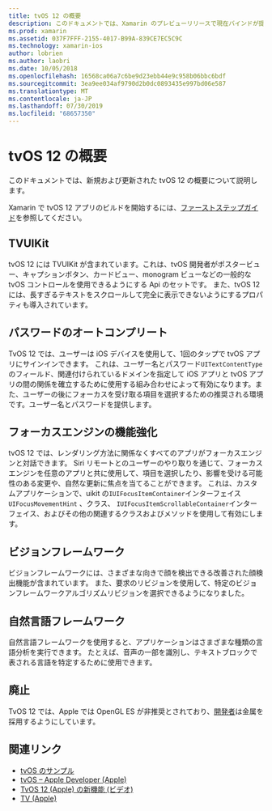 ```yaml
---
title: tvOS 12 の概要
description: このドキュメントでは、Xamarin のプレビューリリースで現在バインドが提供さC#れている tvOS 12 の新機能と更新された機能の概要について説明します。
ms.prod: xamarin
ms.assetid: 037F7FFF-2155-4017-B99A-839CE7EC5C9C
ms.technology: xamarin-ios
author: lobrien
ms.author: laobri
ms.date: 10/05/2018
ms.openlocfilehash: 16568ca06a7c6be9d23ebb44e9c958b06bbc6bdf
ms.sourcegitcommit: 3ea9ee034af9790d2b0dc0893435e997bd06e587
ms.translationtype: MT
ms.contentlocale: ja-JP
ms.lasthandoff: 07/30/2019
ms.locfileid: "68657350"
---
```

# <a name="introduction-to-tvos-12"></a>tvOS 12 の概要

このドキュメントでは、新規および更新された tvOS 12 の概要について説明します。

Xamarin で tvOS 12 アプリのビルドを開始するには、[ファーストステップガイド](~/ios/platform/introduction-to-ios12/get-started.md)を参照してください。

## <a name="tvuikit"></a>TVUIKit

tvOS 12 には TVUIKit が含まれています。これは、tvOS 開発者がポスタービュー、キャプションボタン、カードビュー、monogram ビューなどの一般的な tvOS コントロールを使用できるようにする Api のセットです。 また、tvOS 12 には、長すぎるテキストをスクロールして完全に表示できないようにするプロパティも導入されています。

## <a name="password-autofill"></a>パスワードのオートコンプリート

TvOS 12 では、ユーザーは iOS デバイスを使用して、1回のタップで tvOS アプリにサインインできます。 これは、ユーザー名とパスワード`UITextContentType`のフィールド、関連付けられているドメインを指定して iOS アプリと tvOS アプリの間の関係を確立するために使用する組み合わせによって有効になります。また、ユーザーの後にフォーカスを受け取る項目を選択するための推奨される環境です。ユーザー名とパスワードを提供します。

## <a name="focus-engine-enhancements"></a>フォーカスエンジンの機能強化

tvOS 12 では、レンダリング方法に関係なくすべてのアプリがフォーカスエンジンと対話できます。 Siri リモートとのユーザーのやり取りを通じて、フォーカスエンジンを任意のアプリと共に使用して、項目を選択したり、影響を受ける可能性のある変更や、自然な更新に焦点を当てることができます。 これは、カスタムアプリケーションで、uikit の`IUIFocusItemContainer`インターフェイス`UIFocusMovementHint` 、クラス、 `IUIFocusItemScrollableContainer`インターフェイス、およびその他の関連するクラスおよびメソッドを使用して有効にします。

## <a name="vision-framework"></a>ビジョンフレームワーク

ビジョンフレームワークには、さまざまな向きで顔を検出できる改善された顔検出機能が含まれています。 また、要求のリビジョンを使用して、特定のビジョンフレームワークアルゴリズムリビジョンを選択できるようになりました。

## <a name="natural-language-framework"></a>自然言語フレームワーク

自然言語フレームワークを使用すると、アプリケーションはさまざまな種類の言語分析を実行できます。 たとえば、音声の一部を識別し、テキストブロックで表される言語を特定するために使用できます。

## <a name="deprecations"></a>廃止

TvOS 12 では、Apple では OpenGL ES が非推奨とされており、[開発者](https://developer.apple.com/tvos/whats-new/)は金属を採用するようにしています。

## <a name="related-links"></a>関連リンク

- [tvOS のサンプル](https://docs.microsoft.com/samples/browse/?products=xamarin&term=Xamarin.iOS+tvOS)
- [tvOS – Apple Developer (Apple)](https://developer.apple.com/tvos/)
- [TvOS 12 (Apple) の新機能 (ビデオ)](https://developer.apple.com/videos/play/wwdc2018/208/)
- [TV (Apple)](https://www.apple.com/tv/)